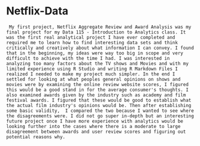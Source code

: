 # Netflix-Data

     My first project, Netflix Aggregate Review and Award Analysis was my final project for my Data 115 - Introduction to Analytics class. It was the first real analytical project I have ever completed and required me to learn how to find interesting data sets and think critically and creatively about what information I can convey. I found that in the beginning, my ideas were way too big in scope and very difficult to achieve with the time I had. I was interested in analyzing too many factors about the TV shows and Movies and with my limited experience using R Studio and writing R Markdown Files I realized I needed to make my project much simpler. In the end I settled for looking at what peoples general opinions on shows and movies were by examining the online review website scores, I figured this would be a good stand in for the average consumer's thoughts. I also examined awards given by the industry such as academy and film festival awards. I figured that these would be good to establish what the actual film industry's opinions would be. Then after establishing some basic validity,  I compared the two because I wanted to see where the disagreements were. I did not go super in-depth but an interesting future project once I have more experience with analytics would be looking further into the cases where there is a moderate to large disagreement between awards and user review scores and figuring out potential reasons why.
